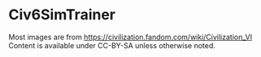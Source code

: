 # Civ6SimTrainer


Most images are from https://civilization.fandom.com/wiki/Civilization_VI
Content is available under CC-BY-SA unless otherwise noted. 
